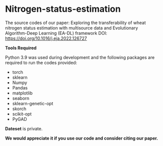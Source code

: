 # Nitrogen-status-estimation
The source codes of our paper: Exploring the transferability of wheat nitrogen status estimation with multisource data and Evolutionary Algorithm-Deep Learning (EA-DL) framework DOI: https://doi.org/10.1016/j.eja.2022.126727

**Tools Required**

Python 3.9 was used during development and the following packages are required to run the codes provided:

- torch
- sklearn
- Numpy
- Pandas
- matplotlib
- seaborn
- sklearn-genetic-opt
- skorch
- scikit-opt
- PyGAD

**Dateset**
is private.

**We would appreciate it if you use our code and consider citing our paper.**
